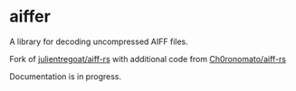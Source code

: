 # aiffer

A library for decoding uncompressed AIFF files.

Fork of [julientregoat/aiff-rs](https://github.com/julientregoat/aiff-rs)
with additional code from [Ch0ronomato/aiff-rs](https://github.com/Ch0ronomato/aiff-rs)

Documentation is in progress.
